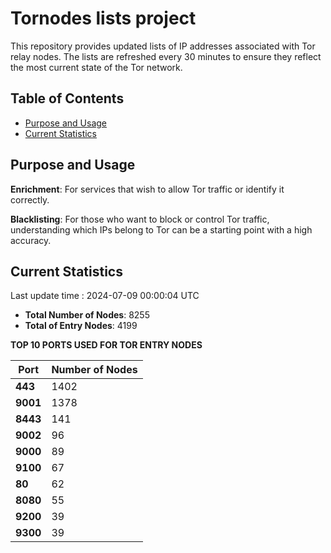 # Tornodes lists project

This repository provides updated lists of IP addresses associated with Tor relay nodes. The lists are refreshed every 30 minutes to ensure they reflect the most current state of the Tor network.

## Table of Contents

- [Purpose and Usage](#purpose-and-usage)
- [Current Statistics](#current-statistics)


## Purpose and Usage

**Enrichment**: For services that wish to allow Tor traffic or identify it correctly.

**Blacklisting**: For those who want to block or control Tor traffic, understanding which IPs belong to Tor can be a starting point with a high accuracy.

## Current Statistics

Last update time : 2024-07-09 00:00:04 UTC

- **Total Number of Nodes**: 8255
- **Total of Entry Nodes**: 4199

**TOP 10 PORTS USED FOR TOR ENTRY NODES**

| **Port** | **Number of Nodes** |
|------|-----------------|
| **443**   | 1402  |
| **9001**   | 1378  |
| **8443**   | 141  |
| **9002**   | 96  |
| **9000**   | 89  |
| **9100**   | 67  |
| **80**   | 62  |
| **8080**   | 55  |
| **9200**   | 39  |
| **9300**   | 39  |

